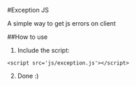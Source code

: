 #Exception JS

A simple way to get js errors on client

##How to use

1. Include the script:

`<script src='js/exception.js'></script>`

2. Done :)